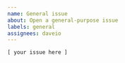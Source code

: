 ```yaml
---
name: General issue
about: Open a general-purpose issue
labels: general
assignees: daveio
---
```


```plaintext
[ your issue here ]
```
